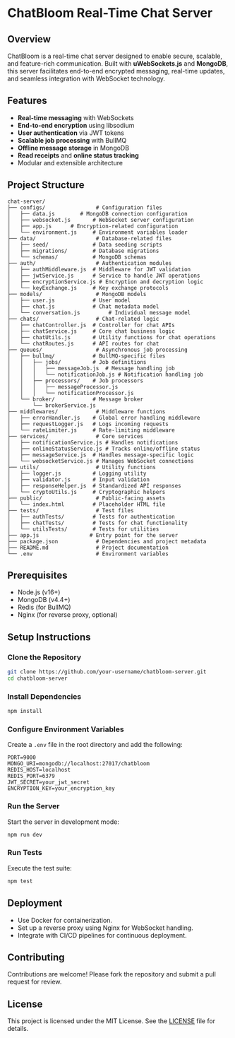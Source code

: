 # ChatBloom Real-Time Chat Server

## Overview
ChatBloom is a real-time chat server designed to enable secure, scalable, and feature-rich communication. Built with **uWebSockets.js** and **MongoDB**, this server facilitates end-to-end encrypted messaging, real-time updates, and seamless integration with WebSocket technology.

## Features
- **Real-time messaging** with WebSockets
- **End-to-end encryption** using libsodium
- **User authentication** via JWT tokens
- **Scalable job processing** with BullMQ
- **Offline message storage** in MongoDB
- **Read receipts** and **online status tracking**
- Modular and extensible architecture

## Project Structure
```
chat-server/
├── configs/                # Configuration files
│   ├── data.js        # MongoDB connection configuration
│   ├── websocket.js       # WebSocket server configuration
│   ├── app.js      # Encryption-related configuration
│   └── environment.js     # Environment variables loader
├── data/                   # Database-related files
│   ├── seed/              # Data seeding scripts
│   ├── migrations/        # Database migrations
│   └── schemas/           # MongoDB schemas
├── auth/                   # Authentication modules
│   ├── authMiddleware.js  # Middleware for JWT validation
│   ├── jwtService.js      # Service to handle JWT operations
│   ├── encryptionService.js # Encryption and decryption logic
│   └── keyExchange.js     # Key exchange protocols
├── models/                 # MongoDB models
│   ├── user.js            # User model
│   ├── chat.js            # Chat metadata model
│   └── conversation.js         # Individual message model
├── chats/                  # Chat-related logic
│   ├── chatController.js  # Controller for chat APIs
│   ├── chatService.js     # Core chat business logic
│   ├── chatUtils.js       # Utility functions for chat operations
│   └── chatRoutes.js      # API routes for chat
├── queues/                 # Asynchronous job processing
│   ├── bullmq/            # BullMQ-specific files
│   │   ├── jobs/          # Job definitions
│   │   │   ├── messageJob.js  # Message handling job
│   │   │   └── notificationJob.js # Notification handling job
│   │   ├── processors/    # Job processors
│   │   │   ├── messageProcessor.js
│   │   │   └── notificationProcessor.js
│   └── broker/            # Message broker
│       └── brokerService.js
├── middlewares/            # Middleware functions
│   ├── errorHandler.js    # Global error handling middleware
│   ├── requestLogger.js   # Logs incoming requests
│   └── rateLimiter.js     # Rate-limiting middleware
├── services/               # Core services
│   ├── notificationService.js # Handles notifications
│   ├── onlineStatusService.js # Tracks online/offline status
│   ├── messageService.js  # Handles message-specific logic
│   └── websocketService.js # Manages WebSocket connections
├── utils/                  # Utility functions
│   ├── logger.js          # Logging utility
│   ├── validator.js       # Input validation
│   ├── responseHelper.js  # Standardized API responses
│   └── cryptoUtils.js     # Cryptographic helpers
├── public/                 # Public-facing assets
│   └── index.html         # Placeholder HTML file
├── tests/                  # Test files
│   ├── authTests/         # Tests for authentication
│   ├── chatTests/         # Tests for chat functionality
│   └── utilsTests/        # Tests for utilities
├── app.js                # Entry point for the server
├── package.json            # Dependencies and project metadata
├── README.md               # Project documentation
└── .env                    # Environment variables
```

## Prerequisites
- Node.js (v16+)
- MongoDB (v4.4+)
- Redis (for BullMQ)
- Nginx (for reverse proxy, optional)

## Setup Instructions

### Clone the Repository
```bash
git clone https://github.com/your-username/chatbloom-server.git
cd chatbloom-server
```

### Install Dependencies
```bash
npm install
```

### Configure Environment Variables
Create a `.env` file in the root directory and add the following:
```env
PORT=9000
MONGO_URI=mongodb://localhost:27017/chatbloom
REDIS_HOST=localhost
REDIS_PORT=6379
JWT_SECRET=your_jwt_secret
ENCRYPTION_KEY=your_encryption_key
```

### Run the Server
Start the server in development mode:
```bash
npm run dev
```

### Run Tests
Execute the test suite:
```bash
npm test
```

## Deployment
- Use Docker for containerization.
- Set up a reverse proxy using Nginx for WebSocket handling.
- Integrate with CI/CD pipelines for continuous deployment.

## Contributing
Contributions are welcome! Please fork the repository and submit a pull request for review.

## License
This project is licensed under the MIT License. See the [LICENSE](LICENSE) file for details.



